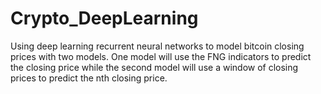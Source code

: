 # Crypto_DeepLearning
Using deep learning recurrent neural networks to model bitcoin closing prices with two models. One model will use the FNG indicators to predict the closing price while the second model will use a window of closing prices to predict the nth closing price.
